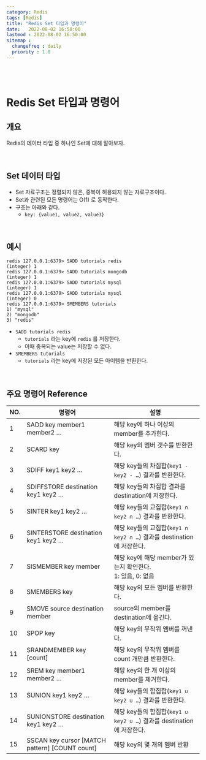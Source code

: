 ```yaml
---
category: Redis
tags: [Redis]
title: "Redis Set 타입과 명령어"
date:   2022-08-02 16:50:00 
lastmod : 2022-08-02 16:50:00
sitemap :
  changefreq : daily
  priority : 1.0
---
```


<br/><br/>

# Redis Set 타입과 명령어

## 개요

Redis의 데이터 타입 중 하나인 Set에 대해 알아보자.

<br/>

## Set 데이터 타입

- Set 자료구조는 정렬되지 않은, 중복이 허용되지 않는 자료구조이다.
- Set과 관련된 모든 명령어는 O(1) 로 동작한다.
- 구조는 아래와 같다.
    - `key: {value1, value2, value3}`

<br/>

## 예시

```text
redis 127.0.0.1:6379> SADD tutorials redis
(integer) 1
redis 127.0.0.1:6379> SADD tutorials mongodb
(integer) 1
redis 127.0.0.1:6379> SADD tutorials mysql
(integer) 1
redis 127.0.0.1:6379> SADD tutorials mysql
(integer) 0
redis 127.0.0.1:6379> SMEMBERS tutorials
1) "mysql"
2) "mongodb"
3) "redis"
```

- `SADD tutorials redis`
    - `tutorials` 라는 key에 `redis` 를 저장한다.
    - 이때 중복되는 value는 저장할 수 없다.
- `SMEMBERS tutorials`
    - `tutorials` 라는 key에 저장된 모든 아이템을 반환한다.

<br/>

## 주요 명령어 Reference

| NO. | 명령어 | 설명 |
| --- | --- | --- |
| 1 | SADD key member1 member2 … | 해당 key에 하나 이상의 member를 추가한다. |
| 2 | SCARD key | 해당 key의 멤버 갯수를 반환한다. |
| 3 | SDIFF key1 key2 … | 해당 key들의 차집합(`key1 - key2 - …`) 결과를 반환한다. |
| 4 | SDIFFSTORE destination key1 key2 … | 해당 key들의 차집합 결과를 destination에 저장한다. |
| 5 | SINTER key1 key2 … | 해당 key들의 교집합(`key1 ∩ key2 ∩ …`) 결과를 반환한다. |
| 6 | SINTERSTORE destination key1 key2 … | 해당 key들의 교집합(`key1 ∩ key2 ∩ …`) 결과를 destination에 저장한다. |
| 7 | SISMEMBER key member | 해당 key에 해당 member가 있는지 확인한다. <br/> 1: 있음, 0: 없음 |
| 8 | SMEMBERS key | 해당 key의 모든 멤버를 반환한다. |
| 9 | SMOVE source destination member | source의 member를 destination에 옮긴다. |
| 10 | SPOP key | 해당 key의 무작위 멤버를 꺼낸다. |
| 11 | SRANDMEMBER key [count] | 해당 key의 무작위 멤버를 count 개만큼 반환한다. |
| 12 | SREM key member1 member2 … | 해당 key의 한 개 이상의 member를 제거한다. |
| 13 | SUNION key1 key2 … | 해당 key들의 합집합(`key1 ∪ key2 ∪ …`) 결과를 반환한다. |
| 14 | SUNIONSTORE destination key1 key2 … | 해당 key들의 합집합(`key1 ∪ key2 ∪ …`) 결과를 destination에 저장한다. |
| 15 | SSCAN key cursor [MATCH pattern] [COUNT count] | 해당 key의 몇 개의 멤버 반환 |